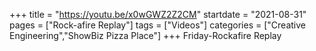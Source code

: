 +++
title = "https://youtu.be/x0wGWZ2Z2CM"
startdate = "2021-08-31"
pages = ["Rock-afire Replay"]
tags = ["Videos"]
categories = ["Creative Engineering","ShowBiz Pizza Place"]
+++
Friday-Rockafire Replay
